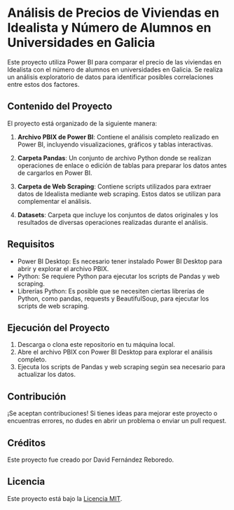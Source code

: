 # Análisis de Precios de Viviendas en Idealista y Número de Alumnos en Universidades en Galicia

Este proyecto utiliza Power BI para comparar el precio de las viviendas en Idealista con el número de alumnos en universidades en Galicia. Se realiza un análisis exploratorio de datos para identificar posibles correlaciones entre estos dos factores.

## Contenido del Proyecto

El proyecto está organizado de la siguiente manera:

1. **Archivo PBIX de Power BI**: Contiene el análisis completo realizado en Power BI, incluyendo visualizaciones, gráficos y tablas interactivas.

2. **Carpeta Pandas**: Un conjunto de archivo Python donde se realizan operaciones de enlace o edición de tablas para preparar los datos antes de cargarlos en Power BI.

3. **Carpeta de Web Scraping**: Contiene scripts utilizados para extraer datos de Idealista mediante web scraping. Estos datos se utilizan para complementar el análisis.

4. **Datasets**: Carpeta que incluye los conjuntos de datos originales y los resultados de diversas operaciones realizadas durante el análisis.

## Requisitos

- Power BI Desktop: Es necesario tener instalado Power BI Desktop para abrir y explorar el archivo PBIX.
- Python: Se requiere Python para ejecutar los scripts de Pandas y web scraping.
- Librerías Python: Es posible que se necesiten ciertas librerías de Python, como pandas, requests y BeautifulSoup, para ejecutar los scripts de web scraping.

## Ejecución del Proyecto

1. Descarga o clona este repositorio en tu máquina local.
2. Abre el archivo PBIX con Power BI Desktop para explorar el análisis completo.
3. Ejecuta los scripts de Pandas y web scraping según sea necesario para actualizar los datos.

## Contribución

¡Se aceptan contribuciones! Si tienes ideas para mejorar este proyecto o encuentras errores, no dudes en abrir un problema o enviar un pull request.

## Créditos

Este proyecto fue creado por David Fernández Reboredo.

## Licencia

Este proyecto está bajo la [Licencia MIT](LICENSE).

